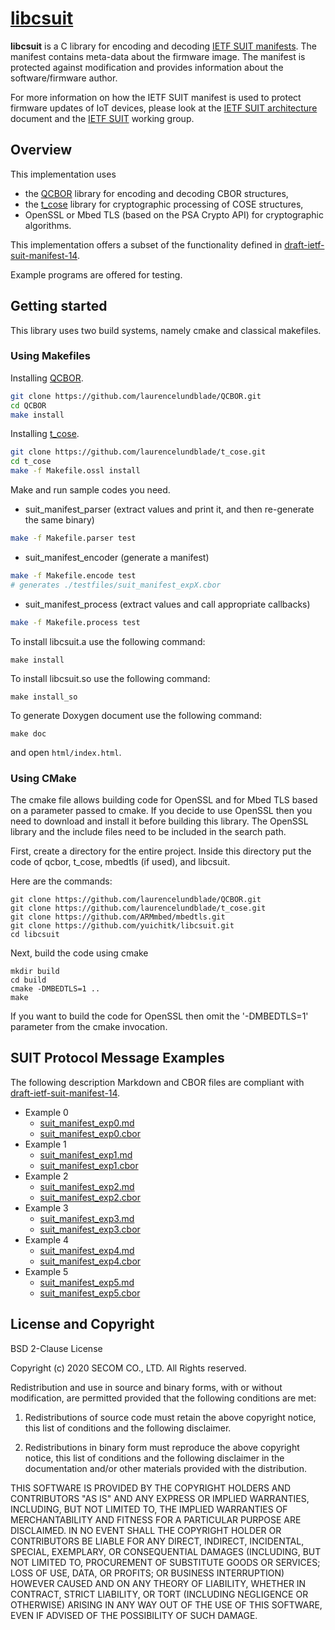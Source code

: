 # [libcsuit](https://github.com/yuichitk/libcsuit/)
**libcsuit** is a C library for encoding and decoding [IETF SUIT manifests](https://tools.ietf.org/html/draft-ietf-suit-manifest).
The manifest contains meta-data about the firmware image. The manifest is protected against modification and provides information 
about the software/firmware author.

For more information on how the IETF SUIT manifest is used to protect firmware updates of IoT devices, please look at the
 [IETF SUIT architecture](https://datatracker.ietf.org/doc/html/draft-ietf-suit-architecture) document and the 
 [IETF SUIT](https://datatracker.ietf.org/wg/suit/about/) working group.

## Overview

This implementation uses
 - the [QCBOR](https://github.com/laurencelundblade/QCBOR) library for encoding and decoding CBOR structures,
 - the [t_cose](https://github.com/laurencelundblade/t_cose) library for cryptographic processing of COSE structures, 
 - OpenSSL or Mbed TLS (based on the PSA Crypto API) for cryptographic algorithms.
 
This implementation offers a subset of the functionality defined in [draft-ietf-suit-manifest-14](https://tools.ietf.org/html/draft-ietf-suit-manifest-14).
 
Example programs are offered for testing. 

## Getting started

This library uses two build systems, namely cmake and classical makefiles. 

### Using Makefiles 

Installing [QCBOR](https://github.com/laurencelundblade/QCBOR).
```bash
git clone https://github.com/laurencelundblade/QCBOR.git
cd QCBOR
make install
```

Installing [t_cose](https://github.com/laurencelundblade/t_cose).
```bash
git clone https://github.com/laurencelundblade/t_cose.git
cd t_cose
make -f Makefile.ossl install
```

Make and run sample codes you need.

- suit_manifest_parser (extract values and print it, and then re-generate the same binary)
```bash
make -f Makefile.parser test
```

- suit_manifest_encoder (generate a manifest)
```bash
make -f Makefile.encode test
# generates ./testfiles/suit_manifest_expX.cbor
```

- suit_manifest_process (extract values and call appropriate callbacks)
```bash
make -f Makefile.process test
```

To install libcsuit.a use the following command:
```
make install
```

To install libcsuit.so use the following command:
```
make install_so
```

To generate Doxygen document use the following command:
```
make doc
```
and open `html/index.html`.

### Using CMake 

The cmake file allows building code for OpenSSL and for Mbed TLS based on a parameter passed to cmake. 
If you decide to use OpenSSL then you need to download and install it before building this library.
The OpenSSL library and the include files need to be included in the search path. 

First, create a directory for the entire project. Inside this directory put the code of qcbor, t_cose, 
mbedtls (if used), and libcsuit. 

Here are the commands:

```
git clone https://github.com/laurencelundblade/QCBOR.git
git clone https://github.com/laurencelundblade/t_cose.git
git clone https://github.com/ARMmbed/mbedtls.git
git clone https://github.com/yuichitk/libcsuit.git
cd libcsuit
```

Next, build the code using cmake

```
mkdir build
cd build
cmake -DMBEDTLS=1 ..
make 
```

If you want to build the code for OpenSSL then omit the '-DMBEDTLS=1' parameter from the cmake invocation. 



## SUIT Protocol Message Examples
The following description Markdown and CBOR files are compliant with [draft-ietf-suit-manifest-14](https://tools.ietf.org/html/draft-ietf-suit-manifest-14).
- Example 0
  - [suit_manifest_exp0.md](https://github.com/yuichitk/libcsuit/blob/master/testfiles/suit_manifest_exp0.md)
  - [suit_manifest_exp0.cbor](https://github.com/yuichitk/libcsuit/blob/master/testfiles/suit_manifest_exp0.cbor)
- Example 1
  - [suit_manifest_exp1.md](https://github.com/yuichitk/libcsuit/blob/master/testfiles/suit_manifest_exp1.md)
  - [suit_manifest_exp1.cbor](https://github.com/yuichitk/libcsuit/blob/master/testfiles/suit_manifest_exp1.cbor)
- Example 2
  - [suit_manifest_exp2.md](https://github.com/yuichitk/libcsuit/blob/master/testfiles/suit_manifest_exp2.md)
  - [suit_manifest_exp2.cbor](https://github.com/yuichitk/libcsuit/blob/master/testfiles/suit_manifest_exp2.cbor)
- Example 3
  - [suit_manifest_exp3.md](https://github.com/yuichitk/libcsuit/blob/master/testfiles/suit_manifest_exp3.md)
  - [suit_manifest_exp3.cbor](https://github.com/yuichitk/libcsuit/blob/master/testfiles/suit_manifest_exp3.cbor)
- Example 4
  - [suit_manifest_exp4.md](https://github.com/yuichitk/libcsuit/blob/master/testfiles/suit_manifest_exp4.md)
  - [suit_manifest_exp4.cbor](https://github.com/yuichitk/libcsuit/blob/master/testfiles/suit_manifest_exp4.cbor)
- Example 5
  - [suit_manifest_exp5.md](https://github.com/yuichitk/libcsuit/blob/master/testfiles/suit_manifest_exp5.md)
  - [suit_manifest_exp5.cbor](https://github.com/yuichitk/libcsuit/blob/master/testfiles/suit_manifest_exp5.cbor)

## License and Copyright
BSD 2-Clause License

Copyright (c) 2020 SECOM CO., LTD. All Rights reserved.

Redistribution and use in source and binary forms, with or without
modification, are permitted provided that the following conditions are met:

1. Redistributions of source code must retain the above copyright notice, this
   list of conditions and the following disclaimer.

2. Redistributions in binary form must reproduce the above copyright notice,
   this list of conditions and the following disclaimer in the documentation
   and/or other materials provided with the distribution.

THIS SOFTWARE IS PROVIDED BY THE COPYRIGHT HOLDERS AND CONTRIBUTORS "AS IS"
AND ANY EXPRESS OR IMPLIED WARRANTIES, INCLUDING, BUT NOT LIMITED TO, THE
IMPLIED WARRANTIES OF MERCHANTABILITY AND FITNESS FOR A PARTICULAR PURPOSE ARE
DISCLAIMED. IN NO EVENT SHALL THE COPYRIGHT HOLDER OR CONTRIBUTORS BE LIABLE
FOR ANY DIRECT, INDIRECT, INCIDENTAL, SPECIAL, EXEMPLARY, OR CONSEQUENTIAL
DAMAGES (INCLUDING, BUT NOT LIMITED TO, PROCUREMENT OF SUBSTITUTE GOODS OR
SERVICES; LOSS OF USE, DATA, OR PROFITS; OR BUSINESS INTERRUPTION) HOWEVER
CAUSED AND ON ANY THEORY OF LIABILITY, WHETHER IN CONTRACT, STRICT LIABILITY,
OR TORT (INCLUDING NEGLIGENCE OR OTHERWISE) ARISING IN ANY WAY OUT OF THE USE
OF THIS SOFTWARE, EVEN IF ADVISED OF THE POSSIBILITY OF SUCH DAMAGE.
